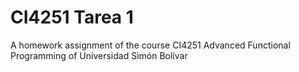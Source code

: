 # CI4251 Tarea 1

A homework assignment of the course CI4251 Advanced Functional Programming of Universidad Simón Bolívar
